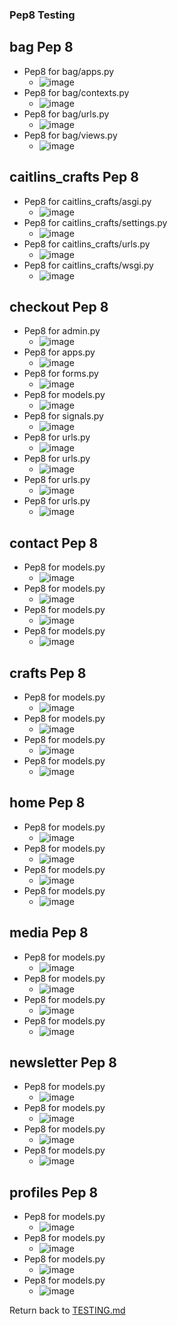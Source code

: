 
### Pep8 Testing

## bag Pep 8
-  Pep8 for bag/apps.py
     - ![image](testing/bag_apps.py.jpg)
-  Pep8 for bag/contexts.py
     - ![image](testing/bag_contexts.py.jpg)
-  Pep8 for bag/urls.py
     - ![image](testing/bag_urls.py.jpg)
-  Pep8 for bag/views.py
     - ![image](testing/bag_views.py.jpg)

## caitlins_crafts Pep 8
-  Pep8 for caitlins_crafts/asgi.py
     - ![image](testing/caitlins_crafts_asgi.py.jpg)
-  Pep8 for caitlins_crafts/settings.py
     - ![image](testing/caitlins_crafts_settings.py.jpg)
-  Pep8 for caitlins_crafts/urls.py
     - ![image](testing/caitlins_crafts_urls.py.jpg)
-  Pep8 for caitlins_crafts/wsgi.py
     - ![image](testing/caitlins_crafts_wsgi.py.jpg)

## checkout Pep 8
-  Pep8 for admin.py
     - ![image](testing/checkout_admin.py.jpg)
-  Pep8 for apps.py
     - ![image](testing/checkout_apps.py.jpg)
-  Pep8 for forms.py
     - ![image](testing/checkout_forms.py.jpg)
-  Pep8 for models.py
     - ![image](testing/checkout_models.py.jpg)
-  Pep8 for signals.py
     - ![image](testing/checkout_signals.py.jpg)
-  Pep8 for urls.py
     - ![image](testing/checkout_urls.py.jpg)
-  Pep8 for urls.py
     - ![image](testing/checkout_views.py.jpg)
-  Pep8 for urls.py
     - ![image](testing/checkout_webhook_handler.py.jpg)
-  Pep8 for urls.py
     - ![image](testing/checkout_webhooks.py.jpg)    

## contact Pep 8
-  Pep8 for models.py
     - ![image](testing/models.py.jpg)
-  Pep8 for models.py
     - ![image](testing/models.py.jpg)
-  Pep8 for models.py
     - ![image](testing/models.py.jpg)
-  Pep8 for models.py
     - ![image](testing/models.py.jpg)

## crafts Pep 8
-  Pep8 for models.py
     - ![image](testing/models.py.jpg)
-  Pep8 for models.py
     - ![image](testing/models.py.jpg)
-  Pep8 for models.py
     - ![image](testing/models.py.jpg)
-  Pep8 for models.py
     - ![image](testing/models.py.jpg)

## home Pep 8
-  Pep8 for models.py
     - ![image](testing/models.py.jpg)
-  Pep8 for models.py
     - ![image](testing/models.py.jpg)
-  Pep8 for models.py
     - ![image](testing/models.py.jpg)
-  Pep8 for models.py
     - ![image](testing/models.py.jpg)

## media Pep 8
-  Pep8 for models.py
     - ![image](testing/models.py.jpg)
-  Pep8 for models.py
     - ![image](testing/models.py.jpg)
-  Pep8 for models.py
     - ![image](testing/models.py.jpg)
-  Pep8 for models.py
     - ![image](testing/models.py.jpg)

## newsletter Pep 8
-  Pep8 for models.py
     - ![image](testing/models.py.jpg)
-  Pep8 for models.py
     - ![image](testing/models.py.jpg)
-  Pep8 for models.py
     - ![image](testing/models.py.jpg)
-  Pep8 for models.py
     - ![image](testing/models.py.jpg)

## profiles Pep 8
-  Pep8 for models.py
     - ![image](testing/models.py.jpg)
-  Pep8 for models.py
     - ![image](testing/models.py.jpg)
-  Pep8 for models.py
     - ![image](testing/models.py.jpg)
-  Pep8 for models.py
     - ![image](testing/models.py.jpg)


Return back to [TESTING.md](TESTING.md)